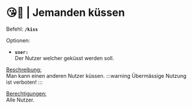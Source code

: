 # 😘💋 | Jemanden küssen

Befehl: **`/kiss`**

Optionen:
- **`user:`**  
  Der Nutzer welcher geküsst werden soll.

<u>Beschreibung:</u>  
 Man kann einen anderen Nutzer küssen.
:::warning Übermässige Nutzung ist verboten!
:::

<u>Berechtigungen:</u>  
 Alle Nutzer.